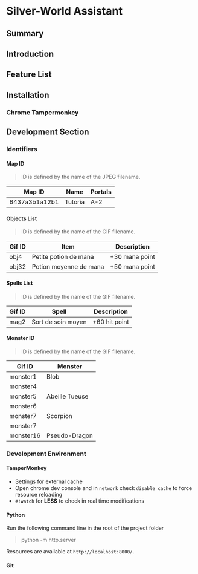 # Silver-World Assistant


## Summary



## Introduction



## Feature List



## Installation


### Chrome Tampermonkey






## Development Section


### Identifiers



#### Map ID 

> ID is defined by the name of the JPEG filename.

| Map ID         | Name     | Portals     |
|----------------|----------|-------------|
| 6437a3b1a12b1  | Tutoria  | A-2         |



#### Objects List

> ID is defined by the name of the GIF filename.

| Gif ID | Item | Description |
|--------|------|-------------|
| obj4   | Petite potion de mana  | +30 mana point |
| obj32  | Potion moyenne de mana | +50 mana point |



#### Spells List

> ID is defined by the name of the GIF filename.

| Gif ID | Spell | Description |
|--------|-------|-------------|
| mag2   | Sort de soin moyen  | +60 hit point |



#### Monster ID

> ID is defined by the name of the GIF filename.

| Gif ID    | Monster |
|-----------|---------|
| monster1 | Blob |
| monster4 |  |
| monster5 | Abeille Tueuse |
| monster6 |  |
| monster7 | Scorpion |
| monster7 |  |
| monster16 | Pseudo-Dragon |






### Development Environment


#### TamperMonkey

- Settings for external cache
- Open chrome dev console and in ``network`` check `disable cache` to force resource reloading
- ``#!watch`` for **LESS** to check in real time modifications




#### Python

Run the following command line in the root of the project folder

> python -m http.server

Resources are available at ``http://localhost:8000/``.


#### Git